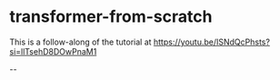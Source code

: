 # transformer-from-scratch

This is a follow-along of the tutorial at https://youtu.be/ISNdQcPhsts?si=llTsehD8DOwPnaM1

--
